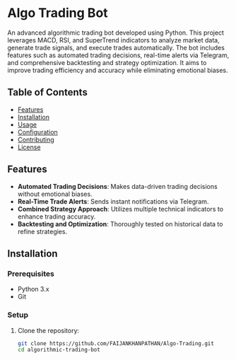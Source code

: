 # Algo Trading Bot

An advanced algorithmic trading bot developed using Python. This project leverages MACD, RSI, and SuperTrend indicators to analyze market data, generate trade signals, and execute trades automatically. The bot includes features such as automated trading decisions, real-time alerts via Telegram, and comprehensive backtesting and strategy optimization. It aims to improve trading efficiency and accuracy while eliminating emotional biases.

## Table of Contents
- [Features](#features)
- [Installation](#installation)
- [Usage](#usage)
- [Configuration](#configuration)
- [Contributing](#contributing)
- [License](#license)

## Features
- **Automated Trading Decisions**: Makes data-driven trading decisions without emotional biases.
- **Real-Time Trade Alerts**: Sends instant notifications via Telegram.
- **Combined Strategy Approach**: Utilizes multiple technical indicators to enhance trading accuracy.
- **Backtesting and Optimization**: Thoroughly tested on historical data to refine strategies.

## Installation
### Prerequisites
- Python 3.x
- Git

### Setup
1. Clone the repository:
   ```bash
   git clone https://github.com/FAIJANKHANPATHAN/Algo-Trading.git
   cd algorithmic-trading-bot
